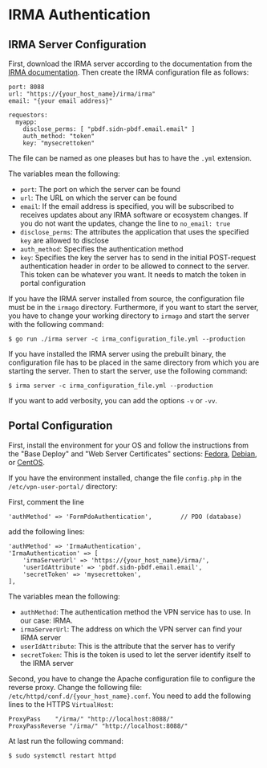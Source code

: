 # IRMA Authentication

## IRMA Server Configuration

First, download the IRMA server according to the documentation from the 
[IRMA documentation](https://irma.app/docs/getting-started/). Then create the 
IRMA configuration file as follows:

```
port: 8088
url: "https://{your_host_name}/irma/irma"
email: "{your email address}"

requestors:
  myapp:
    disclose_perms: [ "pbdf.sidn-pbdf.email.email" ]
    auth_method: "token"
    key: "mysecrettoken"
```

The file can be named as one pleases but has to have the `.yml` extension.

The variables mean the following:

* `port`: The port on which the server can be found
* `url`: The URL on which the server can be found
* `email`: If the email address is specified, you will be subscribed to 
  receives updates about any IRMA software or ecosystem changes. If you do not 
  want the updates, change the line to `no_email: true`
* `disclose_perms`: The attributes the application that uses the specified 
  `key` are allowed to disclose
* `auth_method`: Specifies the authentication method
* `key`: Specifies the key the server has to send in the initial POST-request 
  authentication header in order to be allowed to connect to the server. This 
  token can be whatever you want. It needs to match the token in portal 
  configuration

If you have the IRMA server installed from source, the configuration file must 
be in the `irmago` directory. Furthermore, if you want to start the server, you 
have to change your working directory to `irmago` and start the server with the 
following command:

```
$ go run ./irma server -c irma_configuration_file.yml --production 
```

If you have installed the IRMA server using the prebuilt binary, the 
configuration file has to be placed in the same directory from which you are 
starting the server. Then to start the server, use the following command:

```
$ irma server -c irma_configuration_file.yml --production
```

If you want to add verbosity, you can add the options `-v` or `-vv`.
 
## Portal Configuration

First, install the environment for your OS and follow the instructions from 
the "Base Deploy" and "Web Server Certificates" sections: 
[Fedora](DEPLOY_FEDORA.md), [Debian](DEPLOY_DEBIAN.md), or 
[CentOS](DEPLOY_CENTOS.md).

If you have the environment installed, change the file `config.php` in the 
`/etc/vpn-user-portal/` directory:

First, comment the line 

```
'authMethod' => 'FormPdoAuthentication',        // PDO (database)
```

add the following lines: 

```
'authMethod' => 'IrmaAuthentication',
'IrmaAuthentication' => [
    'irmaServerUrl' => 'https://{your_host_name}/irma/',
    'userIdAttribute' => 'pbdf.sidn-pbdf.email.email',
    'secretToken' => 'mysecrettoken',
],
```

The variables mean the following:

* `authMethod`: The authentication method the VPN service has to use. In our 
  case: IRMA.
* `irmaServerUrl`: The address on which the VPN server can find your IRMA 
  server
* `userIdAttribute`: This is the attribute that the server has to verify
* `secretToken`: This is the token is used to let the server identify itself to 
  the IRMA server

Second, you have to change the Apache configuration file to configure the 
reverse proxy. Change the following file: 
`/etc/httpd/conf.d/{your_host_name}.conf`. You need to add the following 
lines to the HTTPS `VirtualHost`: 

```
ProxyPass 	 "/irma/" "http://localhost:8088/"
ProxyPassReverse "/irma/" "http://localhost:8088/"
```

At last run the following command:

```
$ sudo systemctl restart httpd
```

